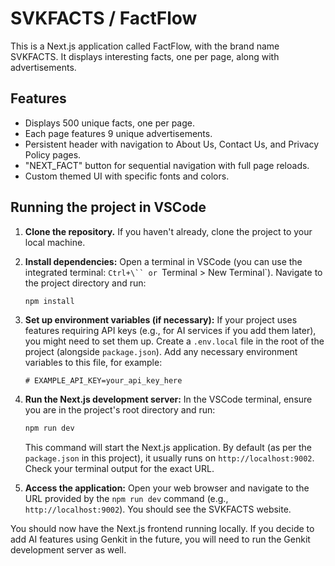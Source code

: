 # SVKFACTS / FactFlow

This is a Next.js application called FactFlow, with the brand name SVKFACTS. It displays interesting facts, one per page, along with advertisements.

## Features

- Displays 500 unique facts, one per page.
- Each page features 9 unique advertisements.
- Persistent header with navigation to About Us, Contact Us, and Privacy Policy pages.
- "NEXT_FACT" button for sequential navigation with full page reloads.
- Custom themed UI with specific fonts and colors.

## Running the project in VSCode

1.  **Clone the repository.**
    If you haven't already, clone the project to your local machine.

2.  **Install dependencies:**
    Open a terminal in VSCode (you can use the integrated terminal: `Ctrl+\`` or `Terminal > New Terminal`).
    Navigate to the project directory and run:
    ```bash
    npm install
    ```

3.  **Set up environment variables (if necessary):**
    If your project uses features requiring API keys (e.g., for AI services if you add them later), you might need to set them up.
    Create a `.env.local` file in the root of the project (alongside `package.json`).
    Add any necessary environment variables to this file, for example:
    ```
    # EXAMPLE_API_KEY=your_api_key_here
    ```

4.  **Run the Next.js development server:**
    In the VSCode terminal, ensure you are in the project's root directory and run:
    ```bash
    npm run dev
    ```
    This command will start the Next.js application. By default (as per the `package.json` in this project), it usually runs on `http://localhost:9002`. Check your terminal output for the exact URL.

5.  **Access the application:**
    Open your web browser and navigate to the URL provided by the `npm run dev` command (e.g., `http://localhost:9002`). You should see the SVKFACTS website.

You should now have the Next.js frontend running locally. If you decide to add AI features using Genkit in the future, you will need to run the Genkit development server as well.
```
